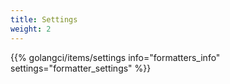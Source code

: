 ```yaml
---
title: Settings
weight: 2
---
```


{{% golangci/items/settings info="formatters_info" settings="formatter_settings" %}}
